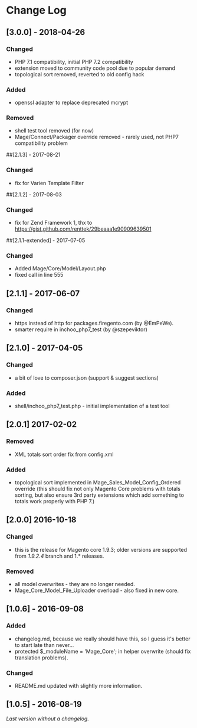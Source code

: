 # Change Log

## [3.0.0] - 2018-04-26
### Changed
- PHP 7.1 compatibility, initial PHP 7.2 compatibility
- extension moved to community code pool due to popular demand
- topological sort removed, reverted to old config hack

### Added
- openssl adapter to replace deprecated mcrypt 

### Removed
- shell test tool removed (for now)
- Mage/Connect/Packager override removed - rarely used, not PHP7 compatibility problem

##[2.1.3] - 2017-08-21
### Changed
- fix for Varien Template Filter

##[2.1.2] - 2017-08-03
### Changed
- fix for Zend Framework 1, thx to https://gist.github.com/renttek/29beaaa1e90909639501

##[2.1.1-extended] - 2017-07-05
### Changed
- Added Mage/Core/Model/Layout.php
- fixed call in line 555

## [2.1.1] - 2017-06-07
### Changed
- https instead of http for packages.firegento.com (by @EmPeWe).
- smarter require in inchoo_php7_test (by @szepeviktor)

## [2.1.0] - 2017-04-05
### Changed
- a bit of love to composer.json (support & suggest sections)

### Added
- shell/inchoo_php7_test.php - initial implementation of a test tool 

## [2.0.1] 2017-02-02
### Removed
- XML totals sort order fix from config.xml

### Added
- topological sort implemented in Mage_Sales_Model_Config_Ordered override (this should fix not only Magento Core problems with totals sorting, but also ensure 3rd party extensions which add something to totals work properly with PHP 7.)

## [2.0.0] 2016-10-18
### Changed
- this is the release for Magento core 1.9.3; older versions are supported from _1.9.2.4_ branch and 1.* releases.

### Removed
- all model overwrites - they are no longer needed.
- Mage_Core_Model_File_Uploader overload - also fixed in new core.

## [1.0.6] - 2016-09-08
### Added
- changelog.md, because we really should have this, so I guess it's better to start late than never...
- protected $_moduleName = 'Mage_Core'; in helper overwrite (should fix translation problems).

### Changed
- README.md updated with slightly more information.

## [1.0.5] - 2016-08-19
_Last version without a changelog._
